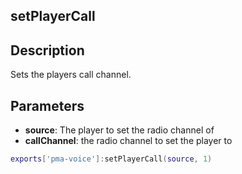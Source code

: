 ## setPlayerCall

## Description

Sets the players call channel.

## Parameters

* **source**: The player to set the radio channel of
* **callChannel**: the radio channel to set the player to 

```lua
exports['pma-voice']:setPlayerCall(source, 1)
```